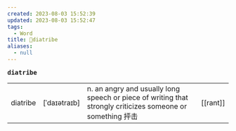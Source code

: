 ```yaml
---
created: 2023-08-03 15:52:39
updated: 2023-08-03 15:52:47
tags:
  - Word
title: 📖diatribe
aliases:
  - null
---
```


<pre><strong>diatribe</strong></pre>
|   |   |   |   |
|---|---|---|---|
|diatribe|[ˈdaɪətraɪb]|n. an angry and usually long speech or piece of writing that strongly criticizes someone or something 抨击|[[rant]]|